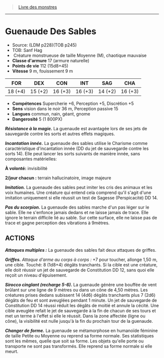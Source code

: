 ﻿> [Livre des monstres](tome_of_beasts_old.md)

---

# Guenaude Des Sables

- Source: (LDM p228)(TOB p245)
- TOB: Sanf Hag
-  Créature monstrueuse de taille Moyenne (M), chaotique mauvaise
- **Classe d'armure** 17 (armure naturelle)
- **Points de vie** 112 (15d8+45)
- **Vitesse** 9 m, fouissement 9 m

|FOR|DEX|CON|INT|SAG|CHA|
|---|---|---|---|---|---|
|18 (+4)|15 (+2)|16 (+3)|16 (+3)|14 (+2)|16 (+3)|

- **Compétences** Supercherie +6, Perception +5, Discrétion +5
- **Sens** vision dans le noir 36 m, Perception passive 15
- **Langues** commun, nain, géant, gnome
- **Dangerosité** 5 (1 800PX)

**_Résistance à la magie._** La guenaude est avantagée lors de ses jets de sauvegarde contre les sorts et autres effets magiques.

**_Incantation innée._** La guenaude des sables utilise le Charisme comme caractéristique d'incantation innée (DD du jet de sauvegarde contre les sorts 14). Elle peut lancer les sorts suivants de manière innée, sans composantes matérielles:

**À volonté:** invisibilité

**2/jour chacun :** terrain hallucinatoire, image majeure

**_Imitation._** La guenaude des sables peut imiter les cris des animaux et les voix humaines. Une créature qui entend cela comprend qu'il s'agit d'une imitation uniquement si elle réussit un test de Sagesse (Perspicacité) DD 14.

**_Pas du scorpion._** La guenaude des sables marche d'un pas léger sur le sable. Elle ne s'enfonce jamais dedans et ne laisse jamais de trace. Elle ignore le terrain difficile lié au sable. Sur cette surface, elle ne laisse pas de trace et gagne perception des vibrations à 9mètres.

## ACTIONS

**_Attaques multiples :_** La guenaude des sables fait deux attaques de griffes.

**_Griffes._** _Attaque d'arme au corps à corps :_ +7 pour toucher, allonge 1,50 m, une cible. Touché: 8 (1d8+4) dégâts tranchants. Si la cible est une créature, elle doit réussir un jet de sauvegarde de Constitution DD 12, sans quoi elle reçoit un niveau d'épuisement.

**_Sirocco cinglant (recharge 5-6)._** La guenaude génère une bouffée de vent brûlant sur une ligne de 9 mètres ou dans un cône de 4,50 mètres. Les créatures prises dedans subissent 14 (4d6) dégâts tranchants plus 7 (2d6) dégâts de feu et sont aveuglées pendant 1 minute. Un jet de sauvegarde de Constitution DD 14 réussi réduit les dégâts de moitié et annule la cécité. Une cible aveuglée refait le jet de sauvegarde à la fin de chacun de ses tours et met un terme à l'effet si elle le réussit. Dans la zone affectée (ligne ou cône), la visibilité est nulle jusqu'à la fin du prochain tour de la guenaude.

**_Changer de forme._** La guenaude se métamorphose en humanoïde féminine de taille Petite ou Moyenne ou reprend sa forme normale. Ses statistiques sont les mêmes, quelle que soit sa forme. Les objets qu'elle porte ou transporte ne sont pas transformés. Elle reprend sa forme normale si elle meurt.

